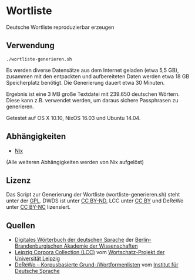 # Wortliste

Deutsche Wortliste reproduzierbar erzeugen

## Verwendung

	./wortliste-generieren.sh

Es werden diverse Datensätze aus dem Internet geladen (etwa 5,5 GB), zusammen mit den entpackten und aufbereiteten Daten werden etwa 18 GB Speicherplatz benötigt. Die Generierung dauert etwa 30 Minuten.

Ergebnis ist eine 3 MB große Textdatei mit 239.650 deutschen Wörtern. Diese kann z.B. verwendet werden, um daraus sichere Passphrasen zu generieren.

Getestet auf OS X 10.10, NixOS 16.03 und Ubuntu 14.04.

## Abhängigkeiten

- [Nix](http://nixos.org/nix/)

(Alle weiteren Abhängigkeiten werden von Nix aufgelöst)

## Lizenz

Das Script zur Generierung der Wortliste (wortliste-generieren.sh) steht unter der [GPL](http://www.gnu.de/documents/gpl.de.html). DWDS ist unter [CC BY-ND](https://creativecommons.org/licenses/by-nd/4.0/deed.de), LCC unter [CC BY](https://creativecommons.org/licenses/by/4.0/) und DeReWo unter [CC BY-NC](http://creativecommons.org/licenses/by-nc/3.0/deed.de) lizensiert.

## Quellen

- [Digitales Wörterbuch der deutschen Sprache](http://www.dwds.de/) der [Berlin-Brandenburgischen Akademie der Wissenschaften](http://www.bbaw.de/)
- [Leipzig Corpora Collection (LCC)](http://wortschatz.uni-leipzig.de/) vom [Wortschatz-Projekt der Universität Leipzig](http://wortschatz.uni-leipzig.de/)
- [DeReWo – Korpusbasierte Grund-/Wortformenlisten](http://www1.ids-mannheim.de/kl/projekte/methoden/derewo.html) vom [Institut für Deutsche Sprache](http://www1.ids-mannheim.de/)
